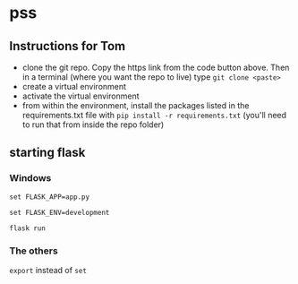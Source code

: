 # pss

## Instructions for Tom

- clone the git repo. Copy the https link from the code button above. Then in a terminal (where you want the repo to live) type `git clone <paste>`
- create a virtual environment
- activate the virtual environment
- from within the environment, install the packages listed in the requirements.txt file with `pip install -r requirements.txt` (you'll need to run that from inside the repo folder)
  
## starting flask

### Windows

`set FLASK_APP=app.py`

`set FLASK_ENV=development`

`flask run`

### The others

`export` instead of `set`
